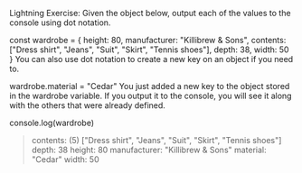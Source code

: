 Lightning Exercise: Given the object below, output each of the values to the console using dot notation.

const wardrobe = {
    height: 80,
    manufacturer: "Killibrew & Sons",
    contents: ["Dress shirt", "Jeans", "Suit", "Skirt", "Tennis shoes"],
    depth: 38,
    width: 50
}
You can also use dot notation to create a new key on an object if you need to.

wardrobe.material = "Cedar"
You just added a new key to the object stored in the wardrobe variable. If you output it to the console, you will see it along with the others that were already defined.

console.log(wardrobe)

> contents: (5) ["Dress shirt", "Jeans", "Suit", "Skirt", "Tennis shoes"]
depth: 38
height: 80
manufacturer: "Killibrew & Sons"
material: "Cedar"
width: 50